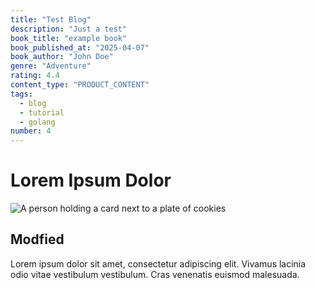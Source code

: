 ```yaml
---
title: "Test Blog"
description: "Just a test"
book_title: "example book"
book_published_at: "2025-04-07"
book_author: "John Doe"
genre: "Adventure"
rating: 4.4
content_type: "PRODUCT_CONTENT"
tags:
  - blog
  - tutorial
  - golang
number: 4
---
```


# Lorem Ipsum Dolor

![A person holding a card next to a plate of cookies](https://images.unsplash.com/photo-1600891964599-f61ba0e24092?ixlib=rb-4.0.3&ixid=M3w5fDB8MHxzZWFyY2h8MXx8Y29va2llc3xlbnwwfHwwfHx8MA%3D%3D&auto=format&fit=crop&w=1950&q=80)


## Modfied

Lorem ipsum dolor sit amet, consectetur adipiscing elit. Vivamus lacinia odio vitae vestibulum vestibulum. Cras venenatis euismod malesuada.
